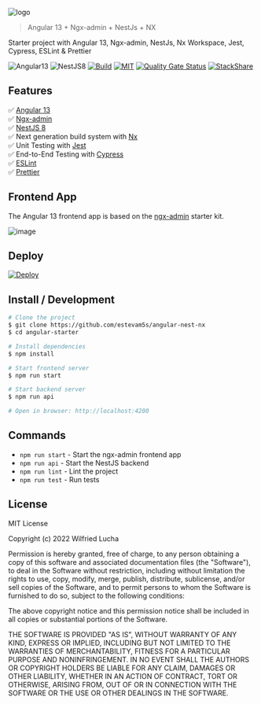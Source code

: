 ![logo](https://user-images.githubusercontent.com/7531596/149632779-72903cdc-984b-440b-9258-13b421a39aa7.png)

> Angular 13 + Ngx-admin + NestJs + NX

Starter project with Angular 13, Ngx-admin, NestJs, Nx Workspace, Jest, Cypress, ESLint & Prettier

![Angular13](https://img.shields.io/badge/Angular-13-brightgreen)
![NestJS8](https://img.shields.io/badge/NestJS-8-brightgreen)
[![Build](https://api.travis-ci.org/estevam5s/angular-nest-nx.svg?branch=master)](https://travis-ci.org/github/estevam5s/angular-nest-nx)
[![MIT](https://img.shields.io/packagist/l/doctrine/orm.svg)]()
[![Quality Gate Status](https://sonarcloud.io/api/project_badges/measure?project=estevam5s_angular-nest-nx&metric=alert_status)](https://sonarcloud.io/dashboard?id=estevam5s_angular-nest-nx)
[![StackShare](http://img.shields.io/badge/tech-stack-0690fa.svg?style=flat)](https://stackshare.io/estevam5s/angular-nest-nx)

## Features

✅ [Angular 13](https://angular.io/)  
✅ [Ngx-admin](https://akveo.github.io/ngx-admin/)   
✅ [NestJS 8](https://nestjs.com/)   
✅ Next generation build system with [Nx](https://nx.dev/)  
✅ Unit Testing with [Jest](https://jestjs.io/)  
✅ End-to-End Testing with [Cypress](https://www.cypress.io/)  
✅ [ESLint](https://eslint.org/)  
✅ [Prettier](https://prettier.io/)  

## Frontend App
The Angular 13 frontend app is based on the [ngx-admin](https://github.com/akveo/ngx-admin) starter kit.  

![image](https://user-images.githubusercontent.com/7531596/148551080-de61fdb5-ffa4-496e-a26b-4bbf9dd35e9e.png)


## Deploy

[![Deploy](https://www.herokucdn.com/deploy/button.png)](https://heroku.com/deploy)

## Install / Development

```bash
# Clone the project
$ git clone https://github.com/estevam5s/angular-nest-nx
$ cd angular-starter

# Install dependencies
$ npm install

# Start frontend server
$ npm run start

# Start backend server
$ npm run api

# Open in browser: http://localhost:4200
```

## Commands

- `npm run start` - Start the ngx-admin frontend app
- `npm run api` - Start the NestJS backend
- `npm run lint` - Lint the project
- `npm run test` - Run tests

## License

MIT License

Copyright (c) 2022 Wilfried Lucha

Permission is hereby granted, free of charge, to any person obtaining a copy
of this software and associated documentation files (the "Software"), to deal
in the Software without restriction, including without limitation the rights
to use, copy, modify, merge, publish, distribute, sublicense, and/or sell
copies of the Software, and to permit persons to whom the Software is
furnished to do so, subject to the following conditions:

The above copyright notice and this permission notice shall be included in all
copies or substantial portions of the Software.

THE SOFTWARE IS PROVIDED "AS IS", WITHOUT WARRANTY OF ANY KIND, EXPRESS OR
IMPLIED, INCLUDING BUT NOT LIMITED TO THE WARRANTIES OF MERCHANTABILITY,
FITNESS FOR A PARTICULAR PURPOSE AND NONINFRINGEMENT. IN NO EVENT SHALL THE
AUTHORS OR COPYRIGHT HOLDERS BE LIABLE FOR ANY CLAIM, DAMAGES OR OTHER
LIABILITY, WHETHER IN AN ACTION OF CONTRACT, TORT OR OTHERWISE, ARISING FROM,
OUT OF OR IN CONNECTION WITH THE SOFTWARE OR THE USE OR OTHER DEALINGS IN THE
SOFTWARE.
